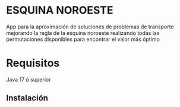 # ESQUINA NOROESTE
App para la aproximación de soluciones de problemas de transporte mejorando la regla 
de la esquina noroeste realizando todas las permutaciones disponibles para encontrar
el valor más óptimo

# Requisitos
Java 17 ó superior

## Instalación

